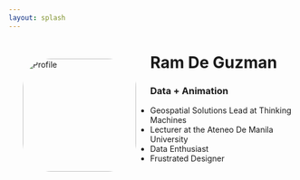 ```yaml
---
layout: splash
---
```


<div class="page__content">
<img class="main-logo" style="float:left; object-fit: cover; border-radius:25%; margin: 10px 25px" width="200" height="200" src="https://storage.googleapis.com/magtanggol-github-io/main-page/logo.png" alt="Profile">
<div class='main-body'>
	<h1> Ram De Guzman </h1>
	<h3> Data + Animation </h3>
	<ul class="main-page">
		<li> Geospatial Solutions Lead at Thinking Machines </li>
		<li> Lecturer at the Ateneo De Manila University </li>
		<li> Data Enthusiast </li>
		<li> Frustrated Designer </li>
	</ul>
</div>
</div>